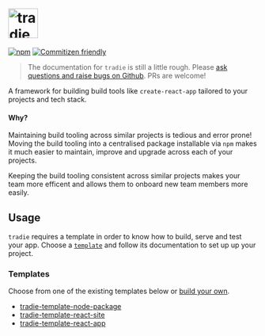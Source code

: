 # <a href="https://github.com/jameslnewell/tradie"><img alt="tradie" src="https://raw.githubusercontent.com/jameslnewell/tradie-v4/master/logo.png" height="60px" /></a>

[![npm](https://img.shields.io/npm/v/tradie.svg)]()
[![Commitizen friendly](https://img.shields.io/badge/commitizen-friendly-brightgreen.svg)](http://commitizen.github.io/cz-cli/)

> The documentation for `tradie` is still a little rough. Please [ask questions and raise bugs on Github](https://github.com/jameslnewell/tradie-v4/issues). PRs are welcome!

A framework for building build tools like `create-react-app` tailored to your projects and tech stack.

#### Why?

Maintaining build tooling across similar projects is tedious and error prone! Moving the build tooling into a centralised package installable via `npm` makes it much easier to maintain, improve and upgrade across each of your projects.

Keeping the build tooling consistent across similar projects makes your team more efficent and allows them to onboard new team members more easily.

## Usage

`tradie` requires a template in order to know how to build, serve and test your app. 
Choose a [`template`](https://github.com/jameslnewell/tradie-v4/tree/master/packages/tradie#templates) and follow its documentation to set up up your project.

### Templates

Choose from one of the existing templates below or [build your own](https://github.com/jameslnewell/tradie-v4/blob/master/docs/templates.md).

- [tradie-template-node-package](https://www.npmjs.com/package/tradie-template-node-package)
- [tradie-template-react-site](https://www.npmjs.com/package/tradie-template-react-site)
- [tradie-template-react-app](https://www.npmjs.com/package/tradie-template-react-app)

